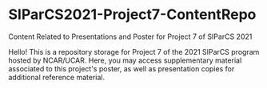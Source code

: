 # SIParCS2021-Project7-ContentRepo
Content Related to Presentations and Poster for Project 7 of SIParCS 2021

Hello! This is a repository storage for Project 7 of the 2021 SIParCS program hosted by NCAR/UCAR.
Here, you may access supplementary material associated to this project's poster, as well as presentation copies for additional reference material.
